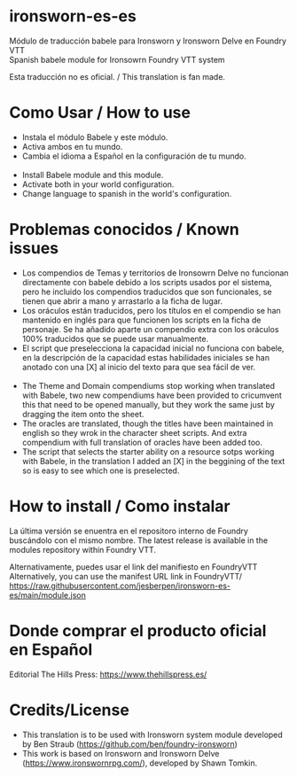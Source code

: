 # ironsworn-es-es
Módulo de traducción babele para Ironsworn y Ironsworn Delve en Foundry VTT
<br>Spanish babele module for Ironsowrn Foundry VTT system

Esta traducción no es oficial. / This translation is fan made.

# Como Usar / How to use
- Instala el módulo Babele y este módulo.
- Activa ambos en tu mundo.
- Cambia el idioma a Español en la configuración de tu mundo.
<br></br>
- Install Babele module  and this module.
- Activate both in your world configuration.
- Change language to spanish in the world's configuration.

# Problemas conocidos / Known issues
- Los compendios de Temas y territorios de Ironsowrn Delve no funcionan directamente con babele debido a los scripts usados por el sistema, pero he incluido los compendios traducidos que son funcionales, se tienen que abrir a mano y arrastarlo a la ficha de lugar.
- Los oráculos están traducidos, pero los títulos en el compendio se han mantenido en inglés para que funcionen los scripts en la ficha de personaje. Se ha añadido aparte un compendio extra con los oráculos 100% traducidos que se puede usar manualmente.
- El script que preselecciona la capacidad inicial no funciona con babele, en la descripción de la capacidad estas habilidades iniciales se han anotado con una [X] al inicio del texto para que sea fácil de ver.
<br></br>
- The Theme and Domain compendiums stop working when translated with Babele, two new compendiums have been provided to cricumvent this that need to be opened manually, but they work the same just by dragging the item onto the sheet.
- The oracles are translated, though the titles have been maintained in english so they wrok in the character sheet scripts. And extra compendium with full translation of oracles have been added too.
- The script that selects the starter ability on a resource sotps working with Babele, in the translation I added an [X] in the beggining of the text so is easy  to see which one is preselected.

# How to install / Como instalar
La última versión se enuentra en el repositoro interno de Foundry buscándolo con el mismo nombre. The latest release is available in the modules repository within Foundry VTT.

Alternativamente, puedes usar el link del manifiesto en FoundryVTT
Alternatively, you can use the manifest URL link in FoundryVTT/ 
https://raw.githubusercontent.com/jesberpen/ironsworn-es-es/main/module.json

# Donde comprar el producto oficial en Español
Editorial The Hills Press: https://www.thehillspress.es/

# Credits/License 
- This translation is to be used with Ironsworn system module developed by Ben Straub (https://github.com/ben/foundry-ironsworn)
- This work is based on Ironsworn and Ironsworn Delve (https://www.ironswornrpg.com/), developed by Shawn Tomkin.